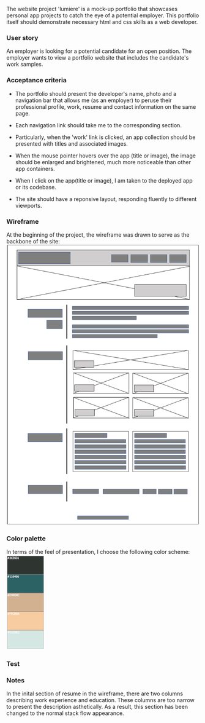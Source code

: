 The website project 'lumiere' is a mock-up portfolio that showcases personal app projects to catch the eye of a potential employer. This portfolio itself should demonstrate necessary html and css skills as a web developer.

### User story <br>

An employer is looking for a potential candidate for an open position. The employer wants to view a portfolio website that includes the candidate's work samples.

### Acceptance criteria

- The portfolio should present the developer's name, photo and a navigation bar that allows me (as an employer) to peruse their professional profile, work, resume and contact information on the same page.

- Each navigation link should take me to the corresponding section.

- Particularly, when the 'work' link is clicked, an app collection should be presented with titles and associated images.

- When the mouse pointer hovers over the app (title or image), the image should be enlarged and brightened, much more noticeable than other app containers.

- When I click on the app(title or image), I am taken to the deployed app or its codebase.

- The site should have a reponsive layout, responding fluently to different viewports.

### Wireframe

At the beginning of the project, the wireframe was drawn to serve as the backbone of the site:<br>
![wireframe demo of lumiere portfolio site](./assets/lumiere-wireframe.png)

### Color palette

In terms of the feel of presentation, I choose the following color scheme:<br>
![colors used for lumiere portfolio site](./assets/colors.png)

### Test

### Notes

In the inital section of resume in the wireframe, there are two columns describing work experience and education. These columns are too narrow to present the description asthetically. As a result, this section has been changed to the normal stack flow appearance.
